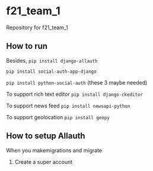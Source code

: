# f21_team_1
Repository for f21_team_1

## How to run
Besides,
`pip install django-allauth`

`pip install social-auth-app-django`

`pip install python-social-auth`
(these 3 maybe needed)

To support rich text editor
`pip install django-ckeditor`

To support news feed
`pip install newsapi-python`

To support geolocation
`pip install geopy`


## How to setup Allauth

When you makemigrations and migrate

1. Create a super account